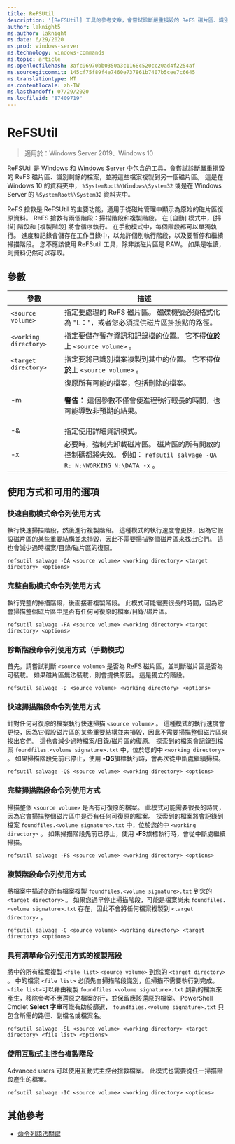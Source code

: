 ```yaml
---
title: ReFSUtil
description: '[ReFSUtil] 工具的參考文章，會嘗試診斷嚴重損毀的 ReFS 磁片區、識別剩餘的檔案，並將這些檔案複製到另一個磁片區。'
author: laknight5
ms.author: laknight
ms.date: 6/29/2020
ms.prod: windows-server
ms.technology: windows-commands
ms.topic: article
ms.openlocfilehash: 3afc96970bb0350a3c1168c520cc20ad4f2254af
ms.sourcegitcommit: 145cf75f89f4e7460e737861b7407b5cee7c6645
ms.translationtype: MT
ms.contentlocale: zh-TW
ms.lasthandoff: 07/29/2020
ms.locfileid: "87409719"
---
```

# <a name="refsutil"></a>ReFSUtil

> 適用於：Windows Server 2019、Windows 10

ReFSUtil 是 Windows 和 Windows Server 中包含的工具，會嘗試診斷嚴重損毀的 ReFS 磁片區、識別剩餘的檔案，並將這些檔案複製到另一個磁片區。 這是在 Windows 10 的資料夾中， `%SystemRoot%\Windows\System32` 或是在 Windows Server 的 `%SystemRoot%\System32` 資料夾中。

ReFS 搶救是 ReFSUtil 的主要功能，適用于從磁片管理中顯示為原始的磁片區復原資料。 ReFS 搶救有兩個階段：掃描階段和複製階段。 在 [自動] 模式中，[掃描] 階段和 [複製階段] 將會循序執行。 在手動模式中，每個階段都可以單獨執行。 進度和記錄會儲存在工作目錄中，以允許個別執行階段，以及要暫停和繼續掃描階段。 您不應該使用 ReFSutil 工具，除非該磁片區是 RAW。 如果是唯讀，則資料仍然可以存取。

## <a name="parameters"></a>參數

| 參數 | 描述 |
|--|--|
| `<source volume>` | 指定要處理的 ReFS 磁片區。 磁碟機號必須格式化為 "L："，或者您必須提供磁片區掛接點的路徑。 |
| `<working directory>` | 指定要儲存暫存資訊和記錄檔的位置。 它不得**位於**上 `<source volume>` 。 |
| `<target directory>` | 指定要將已識別檔案複製到其中的位置。 它不得**位於**上 `<source volume>` 。 |
| \-m | 復原所有可能的檔案，包括刪除的檔案。<p>**警告：** 這個參數不僅會使進程執行較長的時間，也可能導致非預期的結果。 |
| \-& | 指定使用詳細資訊模式。 |
| \-x | 必要時，強制先卸載磁片區。 磁片區的所有開啟的控制碼都將失效。 例如： `refsutil salvage -QA R: N:\WORKING N:\DATA -x` 。 |

## <a name="usage-and-available-options"></a>使用方式和可用的選項

### <a name="quick-automatic-mode-command-line-usage"></a>快速自動模式命令列使用方式

執行快速掃描階段，然後進行複製階段。 這種模式的執行速度會更快，因為它假設磁片區的某些重要結構並未損毀，因此不需要掃描整個磁片區來找出它們。 這也會減少過時檔案/目錄/磁片區的復原。

```
refsutil salvage -QA <source volume> <working directory> <target directory> <options>
```

### <a name="full-automatic-mode-command-line-usage"></a>完整自動模式命令列使用方式

執行完整的掃描階段，後面接著複製階段。 此模式可能需要很長的時間，因為它會掃描整個磁片區中是否有任何可復原的檔案/目錄/磁片區。

```
refsutil salvage -FA <source volume> <working directory> <target directory> <options>
```

### <a name="diagnose-phase-command-line-usage-manual-mode"></a>診斷階段命令列使用方式（手動模式）

首先，請嘗試判斷 `<source volume>` 是否為 ReFS 磁片區，並判斷磁片區是否為可裝載。 如果磁片區無法裝載，則會提供原因。 這是獨立的階段。

```
refsutil salvage -D <source volume> <working directory> <options>
```

### <a name="quick-scan-phase-command-line-usage"></a>快速掃描階段命令列使用方式

針對任何可復原的檔案執行快速掃描 `<source volume>` 。 這種模式的執行速度會更快，因為它假設磁片區的某些重要結構並未損毀，因此不需要掃描整個磁片區來找出它們。 這也會減少過時檔案/目錄/磁片區的復原。 探索到的檔案會記錄到檔案 `foundfiles.<volume signature>.txt` 中，位於您的中 `<working directory>` 。 如果掃描階段先前已停止，使用 **-QS**旗標執行時，會再次從中斷處繼續掃描。

```
refsutil salvage -QS <source volume> <working directory> <options>
```

### <a name="full-scan-phase-command-line-usage"></a>完整掃描階段命令列使用方式

掃描整個 `<source volume>` 是否有可復原的檔案。 此模式可能需要很長的時間，因為它會掃描整個磁片區中是否有任何可復原的檔案。 探索到的檔案將會記錄到檔案 `foundfiles.<volume signature>.txt` 中，位於您的中 `<working directory>` 。 如果掃描階段先前已停止，使用 **-FS**旗標執行時，會從中斷處繼續掃描。

```
refsutil salvage -FS <source volume> <working directory> <options>
```

### <a name="copy-phase-command-line-usage"></a>複製階段命令列使用方式

將檔案中描述的所有檔案複製 `foundfiles.<volume signature>.txt` 到您的 `<target directory>` 。 如果您過早停止掃描階段，可能是檔案尚未 `foundfiles.<volume signature>.txt` 存在，因此不會將任何檔案複製到 `<target directory>` 。

```
refsutil salvage -C <source volume> <working directory> <target directory> <options>
```

### <a name="copy-phase-with-list-command-line-usage"></a>具有清單命令列使用方式的複製階段

將中的所有檔案複製 `<file list>` `<source volume>` 到您的 `<target directory>` 。 中的檔案 `<file list>` 必須先由掃描階段識別，但掃描不需要執行到完成。 `<file list>`可以藉由複製 `foundfiles.<volume signature>.txt` 到新的檔案來產生，移除參考不應還原之檔案的行，並保留應該還原的檔案。 PowerShell Cmdlet **Select 字串**可能有助於篩選， `foundfiles.<volume signature>.txt` 只包含所需的路徑、副檔名或檔案名。

```
refsutil salvage -SL <source volume> <working directory> <target directory> <file list> <options>
```

### <a name="copy-phase-with-interactive-console"></a>使用互動式主控台複製階段

Advanced users 可以使用互動式主控台搶救檔案。 此模式也需要從任一掃描階段產生的檔案。

```
refsutil salvage -IC <source volume> <working directory> <options>
```

## <a name="additional-references"></a>其他參考

- [命令列語法關鍵](command-line-syntax-key.md)
